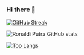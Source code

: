 ### Hi there 👋

<!--
**ronaldiputra09/ronaldiputra09** is a ✨ _special_ ✨ repository because its `README.md` (this file) appears on your GitHub profile.

Here are some ideas to get you started:

- 🔭 I’m currently working on ...
- 🌱 I’m currently learning ...
- 👯 I’m looking to collaborate on ...
- 🤔 I’m looking for help with ...
- 💬 Ask me about ...
- 📫 How to reach me: ...
- 😄 Pronouns: ...
- ⚡ Fun fact: ...
-->

[![GitHub Streak](https://streak-stats.demolab.com?user=ronaldiputra09&theme=dark&locale=id&date_format=j%20M%5B%20Y%5D)](https://git.io/streak-stats)

![Ronaldi Putra GitHub stats](https://github-readme-stats.vercel.app/api?username=ronaldiputra09&show_icons=true)

[![Top Langs](https://github-readme-stats.vercel.app/api/top-langs/?username=ronaldiputra09)](https://github.com/anuraghazra/github-readme-stats)
